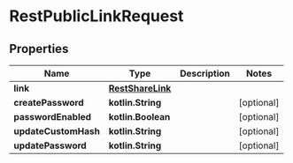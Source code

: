 
# RestPublicLinkRequest

## Properties
| Name | Type | Description | Notes |
| ------------ | ------------- | ------------- | ------------- |
| **link** | [**RestShareLink**](RestShareLink.md) |  |  |
| **createPassword** | **kotlin.String** |  |  [optional] |
| **passwordEnabled** | **kotlin.Boolean** |  |  [optional] |
| **updateCustomHash** | **kotlin.String** |  |  [optional] |
| **updatePassword** | **kotlin.String** |  |  [optional] |
